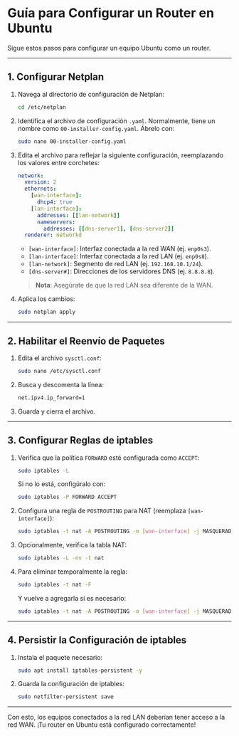 # Guía para Configurar un Router en Ubuntu

Sigue estos pasos para configurar un equipo Ubuntu como un router.

---

## 1. Configurar Netplan

1. Navega al directorio de configuración de Netplan:

   ```bash
   cd /etc/netplan
   ```

2. Identifica el archivo de configuración `.yaml`. Normalmente, tiene un nombre como `00-installer-config.yaml`. Ábrelo con:

   ```bash
   sudo nano 00-installer-config.yaml
   ```

3. Edita el archivo para reflejar la siguiente configuración, reemplazando los valores entre corchetes:

   ```yaml
   network:
     version: 2
     ethernets:
       [wan-interface]:
         dhcp4: true
       [lan-interface]:
         addresses: [[lan-network]]
         nameservers:
           addresses: [[dns-server1], [dns-server2]]
     renderer: networkd
   ```

   - `[wan-interface]`: Interfaz conectada a la red WAN (ej. `enp0s3`).
   - `[lan-interface]`: Interfaz conectada a la red LAN (ej. `enp0s8`).
   - `[lan-network]`: Segmento de red LAN (ej. `192.168.10.1/24`).
   - `[dns-server#]`: Direcciones de los servidores DNS (ej. `8.8.8.8`).

   > **Nota**: Asegúrate de que la red LAN sea diferente de la WAN.

4. Aplica los cambios:
   ```bash
   sudo netplan apply
   ```

---

## 2. Habilitar el Reenvío de Paquetes

1. Edita el archivo `sysctl.conf`:

   ```bash
   sudo nano /etc/sysctl.conf
   ```

2. Busca y descomenta la línea:

   ```bash
   net.ipv4.ip_forward=1
   ```

3. Guarda y cierra el archivo.

---

## 3. Configurar Reglas de iptables

1. Verifica que la política `FORWARD` esté configurada como `ACCEPT`:

   ```bash
   sudo iptables -L
   ```

   Si no lo está, configúralo con:

   ```bash
   sudo iptables -P FORWARD ACCEPT
   ```

2. Configura una regla de `POSTROUTING` para NAT (reemplaza `[wan-interface]`):

   ```bash
   sudo iptables -t nat -A POSTROUTING -o [wan-interface] -j MASQUERADE
   ```

3. Opcionalmente, verifica la tabla NAT:

   ```bash
   sudo iptables -L -nv -t nat
   ```

4. Para eliminar temporalmente la regla:
   ```bash
   sudo iptables -t nat -F
   ```
   Y vuelve a agregarla si es necesario:
   ```bash
   sudo iptables -t nat -A POSTROUTING -o [wan-interface] -j MASQUERADE
   ```

---

## 4. Persistir la Configuración de iptables

1. Instala el paquete necesario:

   ```bash
   sudo apt install iptables-persistent -y
   ```

2. Guarda la configuración de iptables:
   ```bash
   sudo netfilter-persistent save
   ```

---

Con esto, los equipos conectados a la red LAN deberían tener acceso a la red WAN. ¡Tu router en Ubuntu está configurado correctamente!
